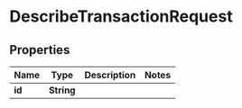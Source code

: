 

# DescribeTransactionRequest


## Properties

| Name | Type | Description | Notes |
|------------ | ------------- | ------------- | -------------|
|**id** | **String** |  |  |



